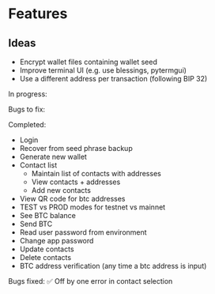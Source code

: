 # Features

## Ideas

* Encrypt wallet files containing wallet seed
* Improve terminal UI (e.g. use blessings, pytermgui)
* Use a different address per transaction (following BIP 32)

In progress:

Bugs to fix:

Completed:

* Login
* Recover from seed phrase backup
* Generate new wallet
* Contact list
  * Maintain list of contacts with addresses
  * View contacts + addresses
  * Add new contacts
* View QR code for btc addresses
* TEST vs PROD modes for testnet vs mainnet
* See BTC balance
* Send BTC
* Read user password from environment
* Change app password
* Update contacts
* Delete contacts
* BTC address verification (any time a btc address is input)

Bugs fixed:
✅ Off by one error in contact selection
